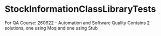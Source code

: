 # StockInformationClassLibraryTests
For QA Course: 260922 - Automation and Software Quality
Contains 2 solutions, one using Moq and one using Stub
